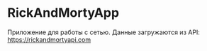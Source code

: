 # RickAndMortyApp
Приложение для работы с сетью. Данные загружаются из API: https://rickandmortyapi.com
